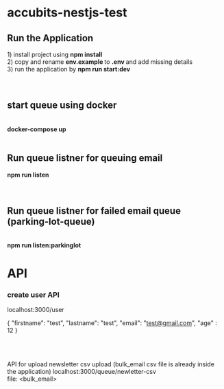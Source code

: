 # accubits-nestjs-test


<h2>Run the Application</h2>
1) install project using <b>npm install</b><br/>
2) copy and rename <b>env.example </b>to <b>.env </b>and add missing details<br/>
3) run the application by <b>npm run start:dev</b><br/>

<br/>
<br/>
<h2>start queue using docker</h2><br/>
<b>docker-compose up </b>
<br/>
<br/>

<h2>Run queue listner for queuing email</h2>
<b>npm run listen</b><br/>

<br/>
<br/>

<h2>Run queue listner for failed email queue (parking-lot-queue)</h2><br/>
<b>npm run listen:parkinglot</b>

<h1>API</h1>
<h3>create user API<br></h3>
localhost:3000/user<br/>

{
    "firstname": "test",
    "lastname": "test",
    "email": "test@gmail.com",
    "age" : 12
}

</br>
<br/>

API for upload newsletter csv upload (bulk_email csv file is already inside the application)
localhost:3000/queue/newletter-csv<br/>
file: <bulk_email>

